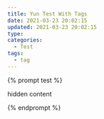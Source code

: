 ```yaml
---
title: Yun Test With Tags
date: 2021-03-23 20:02:15
updated: 2021-03-23 20:02:15
type:
categories:
  - Test
tags:
  - tag
---
```


{% prompt test %}

hidden content

{% endprompt %}
